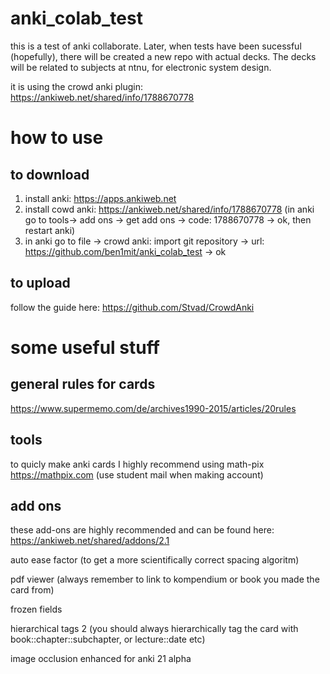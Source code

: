 # anki_colab_test

this is a test of anki collaborate. Later, when tests have been sucessful (hopefully), there will be created a new repo with actual decks. The decks will be related to subjects at ntnu, for electronic system design.

it is using the crowd anki plugin: https://ankiweb.net/shared/info/1788670778

# how to use
## to download
1. install anki: https://apps.ankiweb.net
2. install cowd anki: https://ankiweb.net/shared/info/1788670778 (in anki go to  tools-> add ons -> get add ons -> code: 1788670778 -> ok, then restart anki)
3. in anki go to file -> crowd anki: import git repository -> url: https://github.com/ben1mit/anki_colab_test -> ok

## to upload
follow the guide here: https://github.com/Stvad/CrowdAnki

  
# some useful stuff
## general rules for cards
https://www.supermemo.com/de/archives1990-2015/articles/20rules
## tools
to quicly make anki cards I highly recommend using math-pix https://mathpix.com (use student mail when making account)

## add ons
these add-ons are highly recommended and can be found here: https://ankiweb.net/shared/addons/2.1

auto ease factor (to get a more scientifically correct spacing algoritm)

pdf viewer (always remember to link to kompendium or book you made the card from)

frozen fields 

hierarchical tags 2 (you should always hierarchically tag the card with book::chapter::subchapter, or lecture::date etc)

image occlusion enhanced for anki 21 alpha
